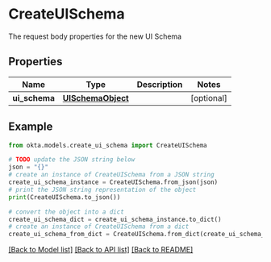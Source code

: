 # CreateUISchema

The request body properties for the new UI Schema

## Properties

Name | Type | Description | Notes
------------ | ------------- | ------------- | -------------
**ui_schema** | [**UISchemaObject**](.md) |  | [optional] 

## Example

```python
from okta.models.create_ui_schema import CreateUISchema

# TODO update the JSON string below
json = "{}"
# create an instance of CreateUISchema from a JSON string
create_ui_schema_instance = CreateUISchema.from_json(json)
# print the JSON string representation of the object
print(CreateUISchema.to_json())

# convert the object into a dict
create_ui_schema_dict = create_ui_schema_instance.to_dict()
# create an instance of CreateUISchema from a dict
create_ui_schema_from_dict = CreateUISchema.from_dict(create_ui_schema_dict)
```
[[Back to Model list]](../README.md#documentation-for-models) [[Back to API list]](../README.md#documentation-for-api-endpoints) [[Back to README]](../README.md)



